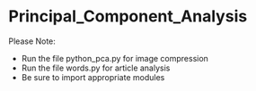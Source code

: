 # Principal_Component_Analysis

Please Note:
  * Run the file python_pca.py for image compression
  * Run the file words.py for article analysis
  * Be sure to import appropriate modules
